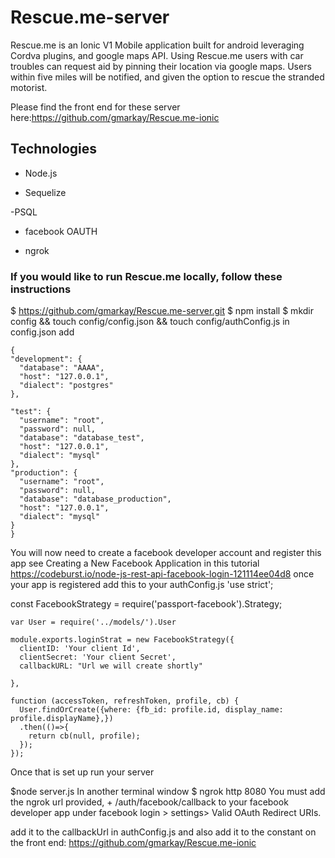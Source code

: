 # Rescue.me-server

Rescue.me is an Ionic V1 Mobile application built for android leveraging Cordva plugins, and google maps API. 
Using Rescue.me users with car troubles can request aid by pinning their location via google maps. Users within five miles
will be notified, and given the option to rescue the stranded motorist.

Please find the front end for these server here:https://github.com/gmarkay/Rescue.me-ionic



## Technologies
 
 - Node.js
 
 - Sequelize

  -PSQL
  
 - facebook OAUTH
 
 - ngrok
  
  ### If you would like to run Rescue.me locally, follow these instructions 
  $ https://github.com/gmarkay/Rescue.me-server.git
  $ npm install
  $ mkdir config && touch config/config.json && touch config/authConfig.js
  in config.json add
  ```
  {
  "development": {
    "database": "AAAA",
    "host": "127.0.0.1",
    "dialect": "postgres"
  },

  "test": {
    "username": "root",
    "password": null,
    "database": "database_test",
    "host": "127.0.0.1",
    "dialect": "mysql"
  },
  "production": {
    "username": "root",
    "password": null,
    "database": "database_production",
    "host": "127.0.0.1",
    "dialect": "mysql"
  }
}

  ```
 You will now need to create a facebook developer account and register this app
see Creating a New Facebook Application in this tutorial
 https://codeburst.io/node-js-rest-api-facebook-login-121114ee04d8
 once your app is registered
 add this to your authConfig.js 
 'use strict';

const FacebookStrategy = require('passport-facebook').Strategy;
```
var User = require('../models/').User

module.exports.loginStrat = new FacebookStrategy({
  clientID: 'Your client Id',
  clientSecret: 'Your client Secret',
  callbackURL: "Url we will create shortly"

},

function (accessToken, refreshToken, profile, cb) {
  User.findOrCreate({where: {fb_id: profile.id, display_name: profile.displayName},})
  .then(()=>{
    return cb(null, profile);
  });
});

```
Once that is set up run your server

$node server.js
In another terminal window 
$ ngrok http 8080
You must add the ngrok url provided, + /auth/facebook/callback to your facebook developer app under
facebook login > settings> Valid OAuth Redirect URIs.

add it to the callbackUrl in authConfig.js and also add it to the constant on the front end: https://github.com/gmarkay/Rescue.me-ionic
